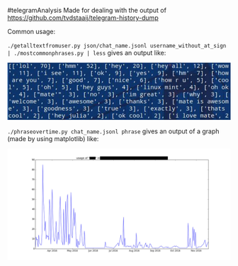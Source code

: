 #telegramAnalysis
Made for dealing with the output of https://github.com/tvdstaaij/telegram-history-dump

Common usage:

`./getalltextfromuser.py json/chat_name.jsonl username_without_at_sign | ./mostcommonphrases.py | less` gives an output like:

![example of most common phrases output](/examples/phrases.jpg?raw=true)

`./phraseovertime.py chat_name.jsonl phrase` gives an output of a graph (made by using matplotlib) like:

![example of graph for phrase over time](/examples/graph.jpg?raw=true)
